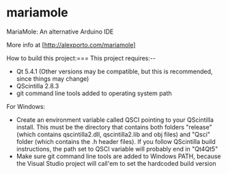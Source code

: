 mariamole
=========

MariaMole: An alternative Arduino IDE


More info at [http://alexporto.com/mariamole]

How to build this project:===
This project requires:--
* Qt 5.4.1 (Other versions may be compatible, but this is recommended, since things may change)
* QScintilla 2.8.3
* git command line tools added to operating system path

For Windows:
* Create an environment variable called QSCI pointing to your QScintilla install. This must be the directory that contains both folders "release" (which contains qscintilla2.dll, qscintilla2.lib and obj files) and "Qsci" folder (which contains the .h header files). If you follow QScintilla build instructions, the path set to QSCI variable will probably end in "Qt4Qt5"
* Make sure git command line tools are added to Windows PATH, because the Visual Studio project will call'em to set the hardcoded build version



